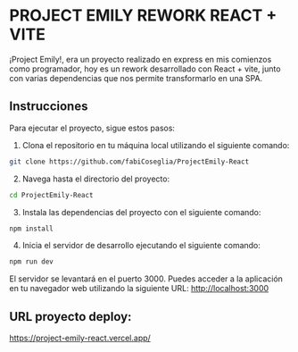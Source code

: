 # PROJECT EMILY REWORK REACT + VITE

¡Project Emily!, era un proyecto realizado en express en mis comienzos como programador, hoy es un rework desarrollado con React + vite, junto con varias dependencias que nos permite transformarlo en una SPA. 

## Instrucciones

Para ejecutar el proyecto, sigue estos pasos:

1. Clona el repositorio en tu máquina local utilizando el siguiente comando:

```bash
git clone https://github.com/fabiCoseglia/ProjectEmily-React
```

2. Navega hasta el directorio del proyecto:

```bash
cd ProjectEmily-React
```

3. Instala las dependencias del proyecto con el siguiente comando:

```bash
npm install
```

4. Inicia el servidor de desarrollo ejecutando el siguiente comando:

```bash
npm run dev
```

El servidor se levantará en el puerto 3000. Puedes acceder a la aplicación en tu navegador web utilizando la siguiente URL: [http://localhost:3000](http://localhost:3000)


## URL proyecto deploy:

https://project-emily-react.vercel.app/
